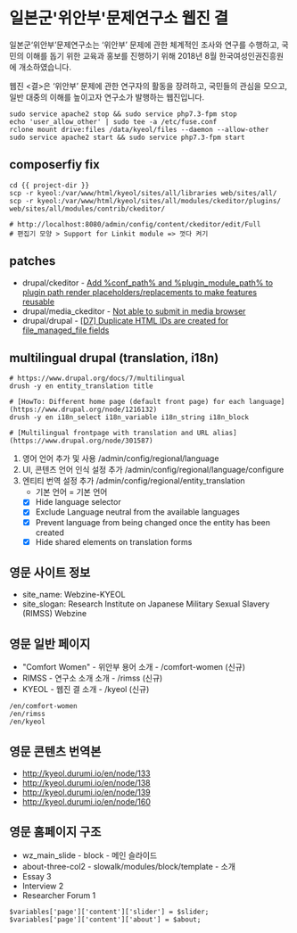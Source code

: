 # 일본군'위안부'문제연구소 웹진 결

일본군‘위안부’문제연구소는 ‘위안부’ 문제에 관한 체계적인 조사와 연구를 수행하고, 국민의 이해를 돕기 위한 교육과 홍보를 진행하기 위해 2018년 8월 한국여성인권진흥원에 개소하였습니다.

웹진 <결>은 ‘위안부’ 문제에 관한 연구자의 활동을 장려하고, 국민들의 관심을 모으고, 일반 대중의 이해를 높이고자 연구소가 발행하는 웹진입니다.

```
sudo service apache2 stop && sudo service php7.3-fpm stop
echo 'user_allow_other' | sudo tee -a /etc/fuse.conf
rclone mount drive:files /data/kyeol/files --daemon --allow-other
sudo service apache2 start && sudo service php7.3-fpm start
```

## composerfiy fix

```
cd {{ project-dir }}
scp -r kyeol:/var/www/html/kyeol/sites/all/libraries web/sites/all/
scp -r kyeol:/var/www/html/kyeol/sites/all/modules/ckeditor/plugins/ web/sites/all/modules/contrib/ckeditor/

# http://localhost:8080/admin/config/content/ckeditor/edit/Full
# 편집기 모양 > Support for Linkit module => 껏다 켜기

```

## patches

- drupal/ckeditor - [Add %conf_path% and %plugin_module_path% to plugin path render placeholders/replacements to make features reusable](https://www.drupal.org/project/ckeditor/issues/2422875)
- drupal/media_ckeditor - [Not able to submit in media browser](https://www.drupal.org/project/media_ckeditor/issues/3164945)
- drupal/drupal - [[D7] Duplicate HTML IDs are created for file_managed_file fields](https://www.drupal.org/project/drupal/issues/2594955)


## multilingual drupal (translation, i18n)

```
# https://www.drupal.org/docs/7/multilingual
drush -y en entity_translation title

# [HowTo: Different home page (default front page) for each language](https://www.drupal.org/node/1216132)
drush -y en i18n_select i18n_variable i18n_string i18n_block

# [Multilingual frontpage with translation and URL alias](https://www.drupal.org/node/301587)

```

1. 영어 언어 추가 및 사용 /admin/config/regional/language
2. UI, 콘텐츠 언어 인식 설정 추가 /admin/config/regional/language/configure
3. 엔티티 번역 설정 추가 /admin/config/regional/entity_translation
   - 기본 언어 = 기본 언어
   - [x] Hide language selector
   - [x] Exclude Language neutral from the available languages
   - [x] Prevent language from being changed once the entity has been created
   - [x] Hide shared elements on translation forms

## 영문 사이트 정보

- site_name: Webzine-KYEOL
- site_slogan: Research Institute on Japanese Military Sexual Slavery (RIMSS) Webzine

## 영문 일반 페이지

- "Comfort Women" - 위안부 용어 소개 - /comfort-women (신규)
- RIMSS - 연구소 소개 소개 - /rimss (신규)
- KYEOL - 웹진 결 소개 - /kyeol (신규)

```
/en/comfort-women
/en/rimss
/en/kyeol
```

## 영문 콘텐츠 번역본

- http://kyeol.durumi.io/en/node/133
- http://kyeol.durumi.io/en/node/138
- http://kyeol.durumi.io/en/node/139
- http://kyeol.durumi.io/en/node/160

## 영문 홈페이지 구조

- wz_main_slide - block - 메인 슬라이드
- about-three-col2 - slowalk/modules/block/template - 소개
- Essay 3
- Interview 2
- Researcher Forum 1

```
$variables['page']['content']['slider'] = $slider;
$variables['page']['content']['about'] = $about;
```
